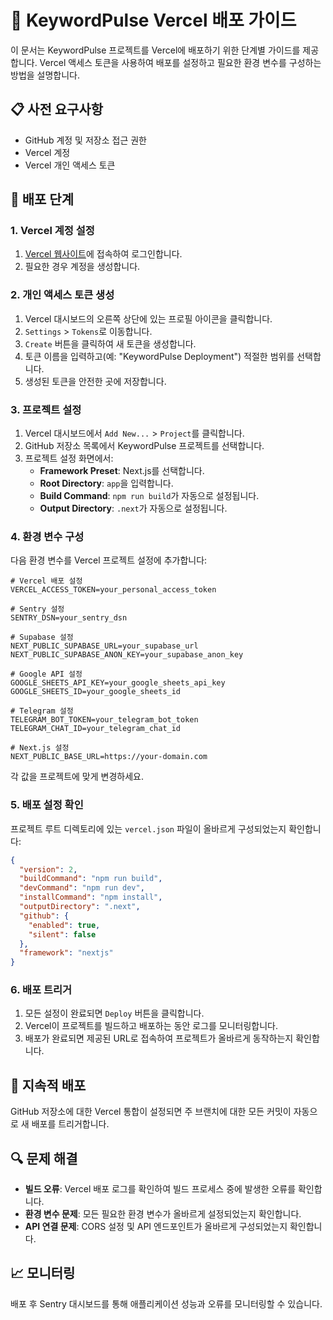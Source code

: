 # 🚀 KeywordPulse Vercel 배포 가이드

이 문서는 KeywordPulse 프로젝트를 Vercel에 배포하기 위한 단계별 가이드를 제공합니다. Vercel 액세스 토큰을 사용하여 배포를 설정하고 필요한 환경 변수를 구성하는 방법을 설명합니다.

## 📋 사전 요구사항

- GitHub 계정 및 저장소 접근 권한
- Vercel 계정
- Vercel 개인 액세스 토큰

## 🔄 배포 단계

### 1. Vercel 계정 설정

1. [Vercel 웹사이트](https://vercel.com)에 접속하여 로그인합니다.
2. 필요한 경우 계정을 생성합니다.

### 2. 개인 액세스 토큰 생성

1. Vercel 대시보드의 오른쪽 상단에 있는 프로필 아이콘을 클릭합니다.
2. `Settings` > `Tokens`로 이동합니다.
3. `Create` 버튼을 클릭하여 새 토큰을 생성합니다.
4. 토큰 이름을 입력하고(예: "KeywordPulse Deployment") 적절한 범위를 선택합니다.
5. 생성된 토큰을 안전한 곳에 저장합니다.

### 3. 프로젝트 설정

1. Vercel 대시보드에서 `Add New...` > `Project`를 클릭합니다.
2. GitHub 저장소 목록에서 KeywordPulse 프로젝트를 선택합니다.
3. 프로젝트 설정 화면에서:
   - **Framework Preset**: Next.js를 선택합니다.
   - **Root Directory**: `app`을 입력합니다.
   - **Build Command**: `npm run build`가 자동으로 설정됩니다.
   - **Output Directory**: `.next`가 자동으로 설정됩니다.

### 4. 환경 변수 구성

다음 환경 변수를 Vercel 프로젝트 설정에 추가합니다:

```
# Vercel 배포 설정
VERCEL_ACCESS_TOKEN=your_personal_access_token

# Sentry 설정
SENTRY_DSN=your_sentry_dsn

# Supabase 설정
NEXT_PUBLIC_SUPABASE_URL=your_supabase_url
NEXT_PUBLIC_SUPABASE_ANON_KEY=your_supabase_anon_key

# Google API 설정
GOOGLE_SHEETS_API_KEY=your_google_sheets_api_key
GOOGLE_SHEETS_ID=your_google_sheets_id

# Telegram 설정
TELEGRAM_BOT_TOKEN=your_telegram_bot_token
TELEGRAM_CHAT_ID=your_telegram_chat_id

# Next.js 설정
NEXT_PUBLIC_BASE_URL=https://your-domain.com
```

각 값을 프로젝트에 맞게 변경하세요.

### 5. 배포 설정 확인

프로젝트 루트 디렉토리에 있는 `vercel.json` 파일이 올바르게 구성되었는지 확인합니다:

```json
{
  "version": 2,
  "buildCommand": "npm run build",
  "devCommand": "npm run dev",
  "installCommand": "npm install",
  "outputDirectory": ".next",
  "github": {
    "enabled": true,
    "silent": false
  },
  "framework": "nextjs"
}
```

### 6. 배포 트리거

1. 모든 설정이 완료되면 `Deploy` 버튼을 클릭합니다.
2. Vercel이 프로젝트를 빌드하고 배포하는 동안 로그를 모니터링합니다.
3. 배포가 완료되면 제공된 URL로 접속하여 프로젝트가 올바르게 동작하는지 확인합니다.

## 🔄 지속적 배포

GitHub 저장소에 대한 Vercel 통합이 설정되면 주 브랜치에 대한 모든 커밋이 자동으로 새 배포를 트리거합니다.

## 🔍 문제 해결

- **빌드 오류**: Vercel 배포 로그를 확인하여 빌드 프로세스 중에 발생한 오류를 확인합니다.
- **환경 변수 문제**: 모든 필요한 환경 변수가 올바르게 설정되었는지 확인합니다.
- **API 연결 문제**: CORS 설정 및 API 엔드포인트가 올바르게 구성되었는지 확인합니다.

## 📈 모니터링

배포 후 Sentry 대시보드를 통해 애플리케이션 성능과 오류를 모니터링할 수 있습니다. 